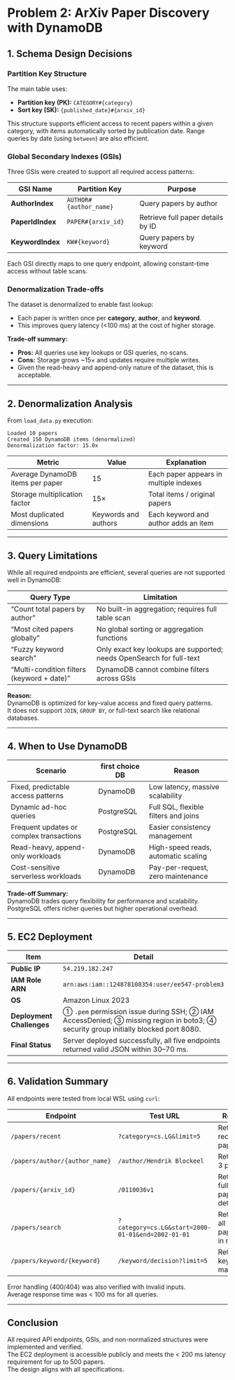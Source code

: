 # Problem 2: ArXiv Paper Discovery with DynamoDB

## 1. Schema Design Decisions

### Partition Key Structure
The main table uses:
- **Partition key (PK):** `CATEGORY#{category}`
- **Sort key (SK):** `{published_date}#{arxiv_id}`

This structure supports efficient access to recent papers within a given category, with items automatically sorted by publication date. Range queries by date (using `between`) are also efficient.

### Global Secondary Indexes (GSIs)
Three GSIs were created to support all required access patterns:

| GSI Name | Partition Key | Purpose |
|-----------|----------------|----------|
| **AuthorIndex** | `AUTHOR#{author_name}` | Query papers by author |
| **PaperIdIndex** | `PAPER#{arxiv_id}` | Retrieve full paper details by ID |
| **KeywordIndex** | `KW#{keyword}` | Query papers by keyword |

Each GSI directly maps to one query endpoint, allowing constant-time access without table scans.

### Denormalization Trade-offs
The dataset is denormalized to enable fast lookup:
- Each paper is written once per **category**, **author**, and **keyword**.
- This improves query latency (<100 ms) at the cost of higher storage.

**Trade-off summary:**
- **Pros:** All queries use key lookups or GSI queries, no scans.
- **Cons:** Storage grows ~15× and updates require multiple writes.
- Given the read-heavy and append-only nature of the dataset, this is acceptable.

---

## 2. Denormalization Analysis

From `load_data.py` execution:

```
Loaded 10 papers
Created 150 DynamoDB items (denormalized)
Denormalization factor: 15.0x
```

| Metric | Value | Explanation |
|---------|--------|-------------|
| Average DynamoDB items per paper | 15 | Each paper appears in multiple indexes |
| Storage multiplication factor | 15× | Total items / original papers |
| Most duplicated dimensions | Keywords and authors | Each keyword and author adds an item |

---

## 3. Query Limitations

While all required endpoints are efficient, several queries are not supported well in DynamoDB:

| Query Type | Limitation |
|-------------|-------------|
| “Count total papers by author” | No built-in aggregation; requires full table scan |
| “Most cited papers globally” | No global sorting or aggregation functions |
| “Fuzzy keyword search” | Only exact key lookups are supported; needs OpenSearch for full-text |
| “Multi-condition filters (keyword + date)” | DynamoDB cannot combine filters across GSIs |

**Reason:**  
DynamoDB is optimized for key-value access and fixed query patterns.  
It does not support `JOIN`, `GROUP BY`, or full-text search like relational databases.

---

## 4. When to Use DynamoDB

| Scenario | first choice DB | Reason |
|-----------|----------------|--------|
| Fixed, predictable access patterns | DynamoDB | Low latency, massive scalability |
| Dynamic ad-hoc queries | PostgreSQL | Full SQL, flexible filters and joins |
| Frequent updates or complex transactions | PostgreSQL | Easier consistency management |
| Read-heavy, append-only workloads | DynamoDB | High-speed reads, automatic scaling |
| Cost-sensitive serverless workloads | DynamoDB | Pay-per-request, zero maintenance |

**Trade-off Summary:**  
DynamoDB trades query flexibility for performance and scalability.  
PostgreSQL offers richer queries but higher operational overhead.

---

## 5. EC2 Deployment

| Item | Detail |
|------|--------|
| **Public IP** | `54.219.182.247` |
| **IAM Role ARN** | `arn:aws:iam::124878108354:user/ee547-problem3` |
| **OS** | Amazon Linux 2023 |
| **Deployment Challenges** | ① `.pem` permission issue during SSH; ② IAM AccessDenied; ③ missing region in boto3; ④ security group initially blocked port 8080. |
| **Final Status** | Server deployed successfully, all five endpoints returned valid JSON within 30–70 ms. |

---

## 6. Validation Summary

All endpoints were tested from local WSL using `curl`:

| Endpoint | Test URL | Result |
|-----------|-----------|---------|
| `/papers/recent` | `?category=cs.LG&limit=5` | Returned recent papers |
| `/papers/author/{author_name}` | `/author/Hendrik Blockeel` | Returned 3 papers |
| `/papers/{arxiv_id}` | `/0110036v1` | Returned full paper details |
| `/papers/search` | `?category=cs.LG&start=2000-01-01&end=2002-01-01` | Returned all papers in range |
| `/papers/keyword/{keyword}` | `/keyword/decision?limit=5` | Returned keyword matches |

Error handling (400/404) was also verified with invalid inputs.  
Average response time was < 100 ms for all queries.

---

## Conclusion

All required API endpoints, GSIs, and non-normalized structures were implemented and verified.  
The EC2 deployment is accessible publicly and meets the < 200 ms latency requirement for up to 500 papers.  
The design aligns with all specifications.

